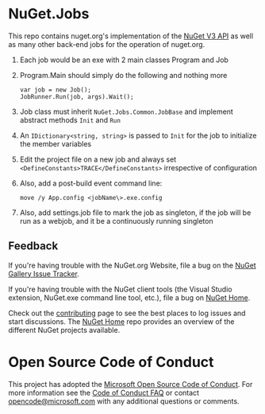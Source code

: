 NuGet.Jobs
==========

This repo contains nuget.org's implementation of the [NuGet V3 API](https://docs.microsoft.com/en-us/nuget/api/overview)
as well as many other back-end jobs for the operation of nuget.org.

1. Each job would be an exe with 2 main classes Program and Job
2. Program.Main should simply do the following and nothing more

    ```
    var job = new Job();
    JobRunner.Run(job, args).Wait();
    ```
    
3. Job class must inherit `NuGet.Jobs.Common.JobBase` and implement abstract methods `Init` and `Run`
4. An `IDictionary<string, string>` is passed to `Init` for the job to initialize the member variables
5. Edit the project file on a new job and always set `<DefineConstants>TRACE</DefineConstants>` irrespective of configuration
6. Also, add a post-build event command line:

    ```
    move /y App.config <jobName\>.exe.config
    ```
    
7. Also, add settings.job file to mark the job as singleton, if the job will be run as a webjob, and it be a continuously running singleton

## Feedback

If you're having trouble with the NuGet.org Website, file a bug on the [NuGet Gallery Issue Tracker](https://github.com/nuget/NuGetGallery/issues). 

If you're having trouble with the NuGet client tools (the Visual Studio extension, NuGet.exe command line tool, etc.), file a bug on [NuGet Home](https://github.com/nuget/home/issues).

Check out the [contributing](http://docs.nuget.org/contribute) page to see the best places to log issues and start discussions. The [NuGet Home](https://github.com/NuGet/Home) repo provides an overview of the different NuGet projects available.

Open Source Code of Conduct
===================
This project has adopted the [Microsoft Open Source Code of Conduct](https://opensource.microsoft.com/codeofconduct/). For more information see the [Code of Conduct FAQ](https://opensource.microsoft.com/codeofconduct/faq/) or contact [opencode@microsoft.com](mailto:opencode@microsoft.com) with any additional questions or comments.
